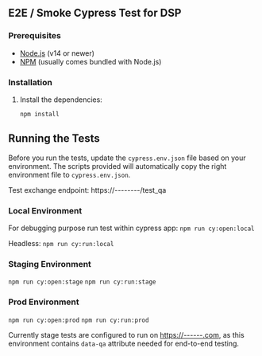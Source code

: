## E2E / Smoke Cypress Test for DSP

### Prerequisites

-   [Node.js](https://nodejs.org/) (v14 or newer)
-   [NPM](https://www.npmjs.com/) (usually comes bundled with Node.js)

### Installation

1.  Install the dependencies:
       
    `npm install` 
    

## Running the Tests

Before you run the tests,  update the `cypress.env.json` file based on your environment. The scripts provided will automatically copy the right environment file to `cypress.env.json`.

Test exchange endpoint: https://--------/test_qa

### Local Environment

For debugging purpose run test within cypress app:
`npm run cy:open:local` 

Headless:
`npm run cy:run:local`

### Staging Environment

`npm run cy:open:stage` 
`npm run cy:run:stage`

### Prod Environment

`npm run cy:open:prod` 
`npm run cy:run:prod`

Currently stage tests are configured to run on [https://------.com](https://-------.com/), as this environment contains  `data-qa` attribute needed for end-to-end testing.

